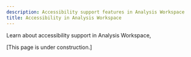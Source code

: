 ```yaml
---
description: Accessibility support features in Analysis Workspace
title: Accessibility in Analysis Workspace
---
```


Learn about accessibility support in Analysis Workspace, 

[This page is under construction.]